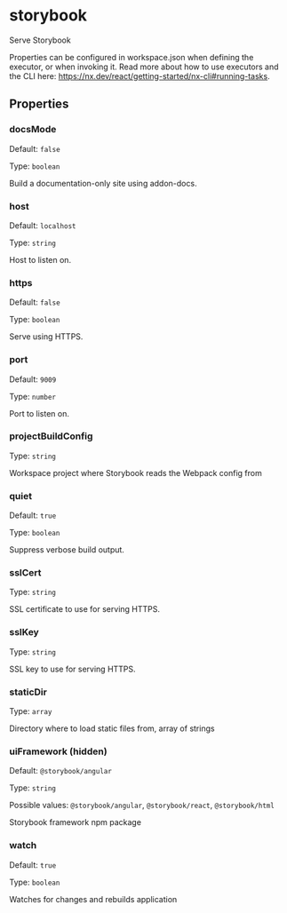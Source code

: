 # storybook

Serve Storybook

Properties can be configured in workspace.json when defining the executor, or when invoking it.
Read more about how to use executors and the CLI here: https://nx.dev/react/getting-started/nx-cli#running-tasks.

## Properties

### docsMode

Default: `false`

Type: `boolean`

Build a documentation-only site using addon-docs.

### host

Default: `localhost`

Type: `string`

Host to listen on.

### https

Default: `false`

Type: `boolean`

Serve using HTTPS.

### port

Default: `9009`

Type: `number`

Port to listen on.

### projectBuildConfig

Type: `string`

Workspace project where Storybook reads the Webpack config from

### quiet

Default: `true`

Type: `boolean`

Suppress verbose build output.

### sslCert

Type: `string`

SSL certificate to use for serving HTTPS.

### sslKey

Type: `string`

SSL key to use for serving HTTPS.

### staticDir

Type: `array`

Directory where to load static files from, array of strings

### uiFramework (**hidden**)

Default: `@storybook/angular`

Type: `string`

Possible values: `@storybook/angular`, `@storybook/react`, `@storybook/html`

Storybook framework npm package

### watch

Default: `true`

Type: `boolean`

Watches for changes and rebuilds application

